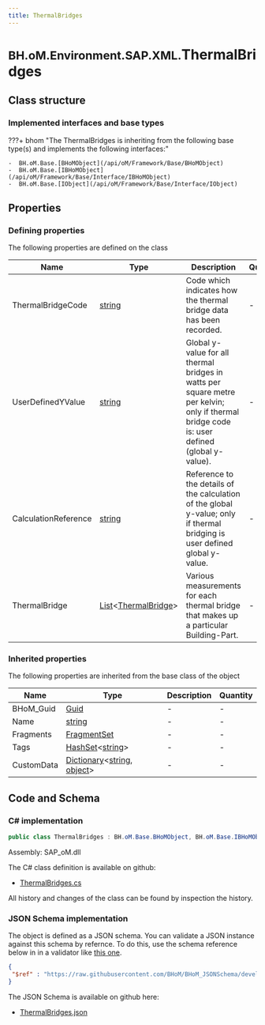 ```yaml
---
title: ThermalBridges
---
```


# <small>BH.oM.Environment.SAP.XML.</small>**ThermalBridges**



## Class structure

### Implemented interfaces and base types

???+ bhom "The ThermalBridges is inheriting from the following base type(s) and implements the following interfaces:"

    -  BH.oM.Base.[BHoMObject](/api/oM/Framework/Base/BHoMObject)
    -  BH.oM.Base.[IBHoMObject](/api/oM/Framework/Base/Interface/IBHoMObject)
    -  BH.oM.Base.[IObject](/api/oM/Framework/Base/Interface/IObject)


## Properties



### Defining properties

The following properties are defined on the class

| Name             | Type             | Description      | Quantity         |
|------------------|------------------|------------------|------------------|
| ThermalBridgeCode | [string](https://learn.microsoft.com/en-us/dotnet/api/System.String?view=netstandard-2.0) | Code which indicates how the thermal bridge data has been recorded. | - |
| UserDefinedYValue | [string](https://learn.microsoft.com/en-us/dotnet/api/System.String?view=netstandard-2.0) | Global y-value for all thermal bridges in watts per square metre per kelvin; only if thermal bridge code is: user defined (global y-value). | - |
| CalculationReference | [string](https://learn.microsoft.com/en-us/dotnet/api/System.String?view=netstandard-2.0) | Reference to the details of the calculation of the global y-value; only if thermal bridging is user defined global y-value. | - |
| ThermalBridge | [List](https://learn.microsoft.com/en-us/dotnet/api/System.Collections.Generic.List-1?view=netstandard-2.0)&lt;[ThermalBridge](/api/oM/Adapter/Environment/XML/ThermalBridge)&gt; | Various measurements for each thermal bridge that makes up a particular Building-Part. | - |


### Inherited properties
The following properties are inherited from the base class of the object

| Name             | Type             | Description      | Quantity         |
|------------------|------------------|------------------|------------------|
| BHoM_Guid | [Guid](https://learn.microsoft.com/en-us/dotnet/api/System.Guid?view=netstandard-2.0) | - | - |
| Name | [string](https://learn.microsoft.com/en-us/dotnet/api/System.String?view=netstandard-2.0) | - | - |
| Fragments | [FragmentSet](/api/oM/Framework/Base/FragmentSet) | - | - |
| Tags | [HashSet](https://learn.microsoft.com/en-us/dotnet/api/System.Collections.Generic.HashSet-1?view=netstandard-2.0)&lt;[string](https://learn.microsoft.com/en-us/dotnet/api/System.String?view=netstandard-2.0)&gt; | - | - |
| CustomData | [Dictionary](https://learn.microsoft.com/en-us/dotnet/api/System.Collections.Generic.Dictionary-2?view=netstandard-2.0)&lt;[string](https://learn.microsoft.com/en-us/dotnet/api/System.String?view=netstandard-2.0), [object](https://learn.microsoft.com/en-us/dotnet/api/System.Object?view=netstandard-2.0)&gt; | - | - |


## Code and Schema

### C# implementation

``` C# title="C#"
public class ThermalBridges : BH.oM.Base.BHoMObject, BH.oM.Base.IBHoMObject, BH.oM.Base.IObject
```

Assembly: SAP_oM.dll

The C# class definition is available on github:

- [ThermalBridges.cs](https://github.com/BHoM/SAP_Toolkit/blob/develop/SAP_oM/XML\ThermalBridges.cs)

All history and changes of the class can be found by inspection the history.
### JSON Schema implementation

The object is defined as a JSON schema. You can validate a JSON instance against this schema by refernce. To do this, use the schema reference below in in a validator like [this one](https://www.jsonschemavalidator.net/).

``` json title="JSON Schema"
{
 "$ref" : "https://raw.githubusercontent.com/BHoM/BHoM_JSONSchema/develop/SAP_oM/SAP/XML/ThermalBridges.json"
}
```

The JSON Schema is available on github here:

- [ThermalBridges.json](https://github.com/BHoM/BHoM_JSONSchema/blob/develop/SAP_oM/SAP/XML/ThermalBridges.json)
